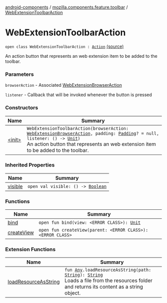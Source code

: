 [android-components](../../index.md) / [mozilla.components.feature.toolbar](../index.md) / [WebExtensionToolbarAction](./index.md)

# WebExtensionToolbarAction

`open class WebExtensionToolbarAction : `[`Action`](../../mozilla.components.concept.toolbar/-toolbar/-action/index.md) [(source)](https://github.com/mozilla-mobile/android-components/blob/master/components/feature/toolbar/src/main/java/mozilla/components/feature/toolbar/WebExtensionToolbarAction.kt#L23)

An action button that represents an web extension item to be added to the toolbar.

### Parameters

`browserAction` - Associated [WebExtensionBrowserAction](../-web-extension-browser-action.md)

`listener` - Callback that will be invoked whenever the button is pressed

### Constructors

| Name | Summary |
|---|---|
| [&lt;init&gt;](-init-.md) | `WebExtensionToolbarAction(browserAction: `[`WebExtensionBrowserAction`](../-web-extension-browser-action.md)`, padding: `[`Padding`](../../mozilla.components.support.base.android/-padding/index.md)`? = null, listener: () -> `[`Unit`](https://kotlinlang.org/api/latest/jvm/stdlib/kotlin/-unit/index.html)`)`<br>An action button that represents an web extension item to be added to the toolbar. |

### Inherited Properties

| Name | Summary |
|---|---|
| [visible](../../mozilla.components.concept.toolbar/-toolbar/-action/visible.md) | `open val visible: () -> `[`Boolean`](https://kotlinlang.org/api/latest/jvm/stdlib/kotlin/-boolean/index.html) |

### Functions

| Name | Summary |
|---|---|
| [bind](bind.md) | `open fun bind(view: <ERROR CLASS>): `[`Unit`](https://kotlinlang.org/api/latest/jvm/stdlib/kotlin/-unit/index.html) |
| [createView](create-view.md) | `open fun createView(parent: <ERROR CLASS>): <ERROR CLASS>` |

### Extension Functions

| Name | Summary |
|---|---|
| [loadResourceAsString](../../mozilla.components.support.test.file/kotlin.-any/load-resource-as-string.md) | `fun `[`Any`](https://kotlinlang.org/api/latest/jvm/stdlib/kotlin/-any/index.html)`.loadResourceAsString(path: `[`String`](https://kotlinlang.org/api/latest/jvm/stdlib/kotlin/-string/index.html)`): `[`String`](https://kotlinlang.org/api/latest/jvm/stdlib/kotlin/-string/index.html)<br>Loads a file from the resources folder and returns its content as a string object. |
